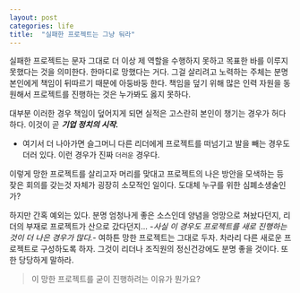 ```yaml
---
layout: post
categories: life
title:  "실패한 프로젝트는 그냥 둬라"
---
```


실패한 프로젝트는 문자 그대로 더 이상 제 역할을 수행하지 못하고 목표한 바를 이루지 못했다는 것을 의미한다. 한마디로 망했다는 거다. 그걸 살리려고 노력하는 주체는 분명 본인에게 책임이 뒤따르기 때문에 아둥바둥 한다. 책임을 덮기 위해 많은 인력 자원을 동원해서 프로젝트를 진행하는 것은 누가봐도 옳지 못하다.

대부분 이러한 경우 책임이 덮어지게 되면 실적은 고스란히 본인이 챙기는 경우가 허다하다. 이것이 곧 ***기업 정치의 시작.***
- 여기서 더 나아가면 슬그머니 다른 리더에게 프로젝트를 떠넘기고 발을 빼는 경우도 더러 있다. 이런 경우가 진짜 `더러운` 경우다.

이렇게 망한 프로젝트를 살리고자 머리를 맞대고 프로젝트의 나은 방안을 모색하는 등 잦은 회의를 갖는것 자체가 굉장히 소모적인 일이다.
도대체 누구를 위한 심폐소생술인가? 

하지만 간혹 예외는 있다. 분명 엄청나게 좋은 소스인데 양념을 엉망으로 쳐놨다던지, 리더의 부재로 프로젝트가 산으로 갔다던지... *-사실 이 경우도 프로젝트를 새로 진행하는 것이 더 나은 경우가 많다.-* 여하튼 망한 프로젝트는 그대로 두자. 차라리 다른 새로운 프로젝트로 구성하도록 하자. 그것이 리더나 조직원의 정신건강에도 분명 좋을 것이다. 또한 당당하게 말하라.
>이 망한 프로젝트를 굳이 진행하려는 이유가 뭔가요?
